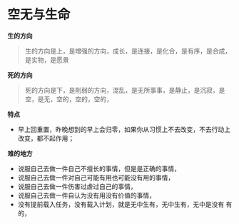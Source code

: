 # 空无与生命



**生的方向**

> 生的方向是上，是增强的方向，成长，是连接，是化合，是有序，是合成，是实物，是愿景

**死的方向**

> 死的方向是下，是削弱的方向，混乱，是无所事事，是静止，是沉寂，是空，是无，空的，空的，空的，

**特点**

* 早上回重置，昨晚想到的早上会归零，如果你从习惯上不去改变，不去行动上改变，都不起作用；

**难的地方**

* 说服自己去做一件自己不擅长的事情，但是是正确的事情，
* 说服自己去做一件对自己可能有用也可能没有用的事情，
* 说服自己去做一件伤害过虐过自己的事情，
* 说服自己去做一件自认为没有用没有价值的事情，
* 没有提前载入任务，没有载入计划，就是无中生有，无中生有，无中是没有 有的，

